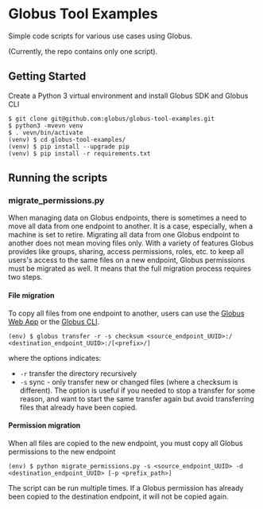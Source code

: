 # Globus Tool Examples

Simple code scripts for various use cases using Globus.

(Currently, the repo contains only one script).

## Getting Started

Create a Python 3 virtual environment and install Globus SDK and Globus CLI

```
$ git clone git@github.com:globus/globus-tool-examples.git
$ python3 -mvevn venv
$ . vevn/bin/activate
(venv) $ cd globus-tool-examples/
(venv) $ pip install --upgrade pip
(venv) $ pip install -r requirements.txt
```

## Running the scripts

### migrate_permissions.py

When managing data on Globus endpoints, there is sometimes a need to move all data from one endpoint to another.
It is a case, especially, when a machine is set to retire. Migrating all data from one Globus endpoint to another does not mean moving files only.
With a variety of features Globus provides like groups, sharing, access permissions, roles, etc. to keep all users's access to the same files on a new endpoint,
Globus permissions must be migrated as well. It means that the full migration process requires two steps.

#### File migration

To copy all files from one endpoint to another, users can use the [Globus Web App](https://www.globus.org/) or the [Globus CLI](https://docs.globus.org/cli/).

```
(env) $ globus transfer -r -s checksum <source_endpoint_UUID>:/ <destination_endpoint_UUID>:/[<prefix>/]
```
where the options indicates:
 - `-r` transfer the directory recursively
 - `-s` sync - only transfer new or changed files (where a checksum is different). The option is useful if you needed to stop a transfer for some reason,
 and want to start the same transfer again but avoid transferring files that already have been copied.

#### Permission migration

When all files are copied to the new endpoint, you must copy all Globus permissions to the new endpoint
```
(env) $ python migrate_permissions.py -s <source_endpoint_UUID> -d <destination_endpoint_UUID> [-p <prefix_path>]
```
The script can be run multiple times. If a Globus permission has already been copied to the destination endpoint, it will not be copied again.
